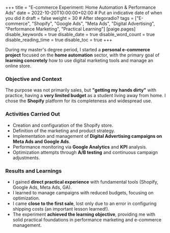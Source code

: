 +++
title = "E-commerce Experiment: Home Automation & Performance Ads"
date = 2022-10-20T10:00:00+02:00 # Put an indicative date of when you did it
draft = false
weight = 30 # After stegoradio?
tags = ["E-commerce", "Shopify", "Google Ads", "Meta Ads", "Digital Advertising", "Performance Marketing", "Practical Learning"]
[paige.pages]
  disable_keywords = true
  disable_date = true
  disable_word_count = true
  disable_reading_time = true
  disable_toc = true
+++

During my master's degree period, I started a **personal e-commerce project** focused on the **home automation** sector, with the primary goal of **learning concretely** how to use digital marketing tools and manage an online store.

### Objective and Context
The purpose was not primarily sales, but **"getting my hands dirty"** with practice, having a **very limited budget** as a student living away from home. I chose the **Shopify** platform for its completeness and widespread use.

### Activities Carried Out
* Creation and configuration of the Shopify store.
* Definition of the marketing and product strategy.
* Implementation and management of **Digital Advertising campaigns on Meta Ads and Google Ads**.
* Performance monitoring via **Google Analytics** and **KPI** analysis.
* Optimization attempts through **A/B testing** and continuous campaign adjustments.

### Results and Learnings
* I gained **direct practical experience** with fundamental tools (Shopify, Google Ads, Meta Ads, GA).
* I learned to manage campaigns with reduced budgets, focusing on optimization.
* I came **close to the first sale**, lost only due to an error in configuring shipping costs (an important lesson learned!).
* The experiment **achieved the learning objective**, providing me with solid practical foundations in performance marketing and e-commerce management.